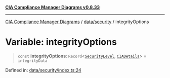 [**CIA Compliance Manager Diagrams v0.8.33**](../../../README.md)

***

[CIA Compliance Manager Diagrams](../../../modules.md) / [data/security](../README.md) / integrityOptions

# Variable: integrityOptions

> `const` **integrityOptions**: `Record`\<[`SecurityLevel`](../../../types/cia/type-aliases/SecurityLevel.md), [`CIADetails`](../../../types/interfaces/CIADetails.md)\> = `integrityData`

Defined in: [data/security/index.ts:24](https://github.com/Hack23/cia-compliance-manager/blob/1f4f2c51bc48d917eff1eb43881cee05d381f406/src/data/security/index.ts#L24)

